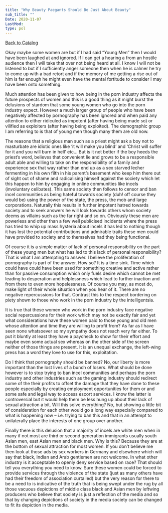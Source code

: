 ```yaml
---
title: "Why Beauty Paegants Should Be Just About Beauty"
sub_title: ""
Date: 2020-11-07
LastMod:
type: pol
---
```


[Back to Catalog](/)

Okay maybe some women are but if I had said “Young Men” then I would have been laughed at and ignored. If I can get a hearing a from an hostile audience then I will take that over not being heard at all. I know I will not be listened to but if I sufficiently anger someone then when he is calmer he try to come up with a bad retort and if the memory of me getting a rise out of him is far enough he might even have the mental fortitude to consider I may have been onto something.

Much attention has been given to how being in the porn industry affects the future prospects of women and this is a good thing as it might burst the delusions of stardom that some young women who go into the porn industry expect. However a much larger group of people who have been negatively affected by pornography has been ignored and when paid any attention to either ridiculed as impotent (after having being made so) or vilified as exploiters (after having being exploited). The demographic group I am referring to is that of young men though many them are old now.

The reasons that a religious man such as a priest might ask a boy not to masturbate are idiotic ones like ‘it will make you blind’ and ‘Christ will suffer for it and you will burn in hell’ etc… But is it not better if the boy heeds the priest’s word, believes that convenient lie and grows to be a responsible adult able and willing to take on the responsibility of a family and experience sex that way rather than end up as a sex starved lecher fermenting in his own filth in his parent’s basement who keep him there out of sight out of shame and radicalising himself against the society which let this happen to him by engaging in online communities like incels (involuntary celibates). This same society then follows to censor and ban incel communities as being hateful towards society (duh! off course they would be) using the power of the state, the press, the mob and large corporations. Naturally this results in further impotent hatred towards society and to seek answers he will look towards others whom society deems as villains such as the far right and so on. Obviously these men are powerless and other than a few well publicised incidents where the press has tried to whip up mass hysteria about incels it has led to nothing though it has lost the potential contributions and admirable traits these men could have provided to society and to themselves had they being functional.

Of course it is a simple matter of lack of personal responsibility on the part of these young men but what has led to this lack of personal responsibility? That is what I am attempting to answer. I believe the proliferation of pornography is part of the answer. How so? It is a time sink. Time which could have could have been used for something creative and active rather than for passive consumption which only fuels desire which cannot be met leading to desperation and helplessness which lead to further inaction and from there to even more hopelessness. Of course you may, as most do, make light of their whole situation when you hear of it. There are no negative repercussions for that. Contrast this to the respect bordering on piety shown to those who work in the porn industry by the intelligentsia.

It is true that these women who work in the porn industry face negative social repercussions for their work which may not be exactly fair and yet what considerations have these women paid to those young and old men whose attention and time they are willing to profit from? As far as I have seen none whatsoever so my sympathy does not reach very far either. To put it bluntly at least they have a paycheck to show for their effort and maybe even some actual sex whereas on the other side of the screen neither of those things are present. It is an unequal exchange, the left-wing press has a word they love to use for this, exploitation.

Do I think that pornography should be banned? No, our liberty is more important than the lost lives of a bunch of losers. What should be done however is to stop trying to ban incel communities and perhaps the porn industry and other industries such as the gaming industry should redirect some of the their profits to offset the damage that they have done to these people especially by creating employment opportunities for them or and some safe and legal way to access escort services. I know the latter is controversial but it would help them be less hung up about their lack of sexual attraction a bit. Will this solve everything? No, but showing a little bit of consideration for each other would go a long way especially compared to what is happening now – i.e. trying to ban this and that in an attempt to unilaterally place the interests of one group over another.

Finally there is this delusion that a majority of incels are white men when in many if not most are third or second generation immigrants usually south Asian men, east Asian men and black men. Why is this? Because they are at the bottom of sexual attraction for most women. If you don’t believe me then look at those ads by sex workers in Germany and elsewhere which will say that black, Indian and Arab gentlemen are not welcome. In what other industry is it acceptable to openly deny service based on race? That should tell you everything you need to know. Sure these women could be forced to provide services through the violence of the state (just as many others have had their freedom of association curtailed) but the very reason for there to be a need to is indicative of the truth that is being swept under the rug by all those vacuous depictions of middle class black and Asian men by leftwing producers who believe that society is just a reflection of the media and so that by changing depictions of society in the media society can be changed to fit its depiction in the media.
